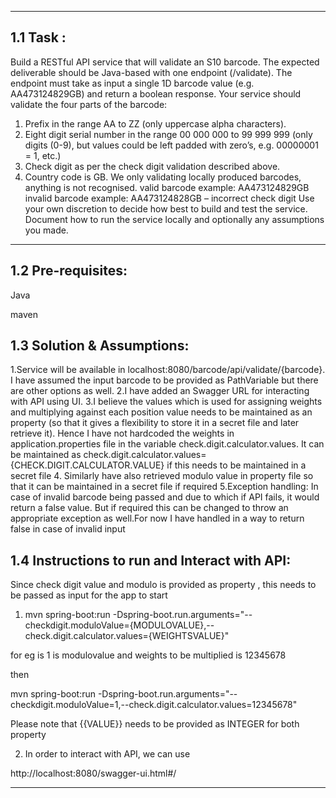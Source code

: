 **********************************************************************

## 1.1 Task : 

Build a RESTful API service that will validate an S10 barcode. The expected deliverable should be
Java-based with one endpoint (/validate).
The endpoint must take as input a single 1D barcode value (e.g. AA473124829GB) and return a
boolean response.
Your service should validate the four parts of the barcode:
1. Prefix in the range AA to ZZ (only uppercase alpha characters).
2. Eight digit serial number in the range 00 000 000 to 99 999 999 (only digits (0-9), but values
could be left padded with zero’s, e.g. 00000001 = 1, etc.)
3. Check digit as per the check digit validation described above.
4. Country code is GB. We only validating locally produced barcodes, anything is not
recognised.
valid barcode example:   AA473124829GB
invalid barcode example: AA473124828GB – incorrect check digit
Use your own discretion to decide how best to build and test the service. Document how to run the
service locally and optionally any assumptions you made.

**********************************************************************


## 1.2 Pre-requisites:

Java

maven

## 1.3 Solution & Assumptions:

1.Service will be available in localhost:8080/barcode/api/validate/{barcode}. I have assumed the input barcode 
to be provided as PathVariable but there are other options as well.
2.I have added an Swagger URL for interacting with API using UI.
3.I believe the values which is used for assigning weights and multiplying against each position value needs to be maintained as an property (so that it gives a flexibility to store it in a secret file and later retrieve it).
Hence I have not hardcoded the weights in application.properties file in the variable check.digit.calculator.values. It can be maintained as check.digit.calculator.values={CHECK.DIGIT.CALCULATOR.VALUE} if this needs to be maintained in a secret file
4. Similarly have also retrieved modulo value in property file so that it can be maintained in a secret file if required
5.Exception handling: In case of invalid barcode being passed and due to which if API fails, it would return a false value. But if required this can be changed to throw an appropriate exception as well.For now I have handled in a way to return false in case of invalid input 

## 1.4 Instructions to run and Interact with API:

Since check digit value and modulo is provided as property , this needs to be passed as input for the app to start

1. mvn spring-boot:run -Dspring-boot.run.arguments="--checkdigit.moduloValue={MODULOVALUE},--check.digit.calculator.values={WEIGHTSVALUE}"

for eg is 1 is modulovalue and weights to be multiplied is 12345678

then

mvn spring-boot:run -Dspring-boot.run.arguments="--checkdigit.moduloValue=1,--check.digit.calculator.values=12345678"

Please note that {{VALUE}} needs to be provided as INTEGER for both property

2. In order to interact with API, we can use

http://localhost:8080/swagger-ui.html#/





**********************************************************************
